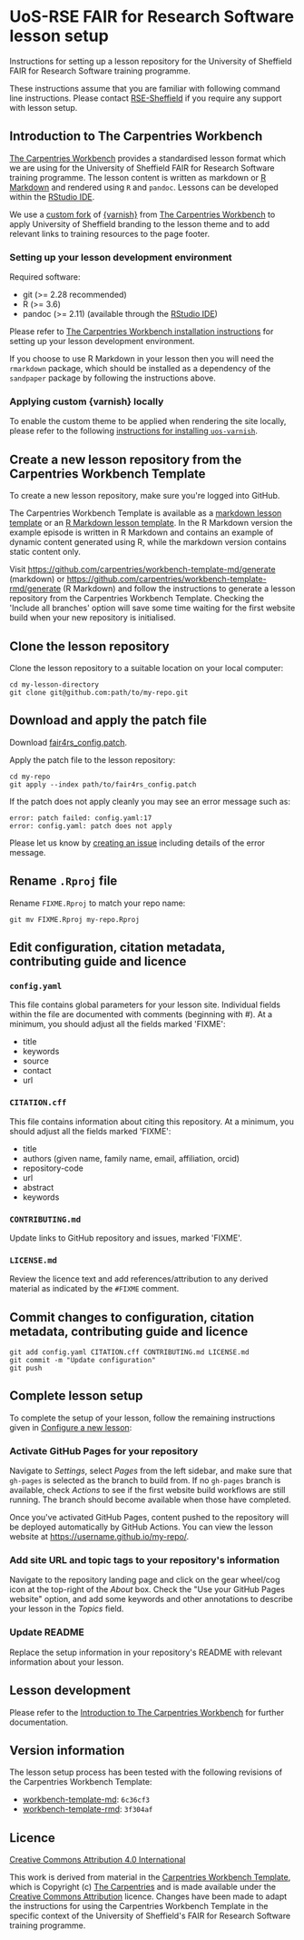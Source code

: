 # UoS-RSE FAIR for Research Software lesson setup

Instructions for setting up a lesson repository for the University of
Sheffield FAIR for Research Software training programme.

These instructions assume that you are familiar with following command
line instructions.  Please contact
[RSE-Sheffield](https://github.com/RSE-Sheffield) if you require any
support with lesson setup.

## Introduction to The Carpentries Workbench

[The Carpentries
Workbench](https://carpentries.github.io/sandpaper-docs/) provides a
standardised lesson format which we are using for the University of
Sheffield FAIR for Research Software training programme.  The lesson
content is written as markdown or [R
Markdown](https://rmarkdown.rstudio.com/) and rendered using `R` and
`pandoc`.  Lessons can be developed within the [RStudio
IDE](https://posit.co/download/rstudio-desktop/#download).

We use a [custom fork](https://github.com/RSE-Sheffield/uos-varnish)
of [{varnish}](https://github.com/carpentries/varnish) from [The
Carpentries Workbench](https://carpentries.github.io/workbench) to
apply University of Sheffield branding to the lesson theme and to add
relevant links to training resources to the page footer.

### Setting up your lesson development environment

Required software:

- git (>= 2.28 recommended)
- R (>= 3.6)
- pandoc (>= 2.11) (available through the [RStudio
  IDE](https://posit.co/download/rstudio-desktop/#download))

Please refer to [The Carpentries Workbench installation
instructions](https://carpentries.github.io/sandpaper-docs/#required)
for setting up your lesson development environment.

If you choose to use R Markdown in your lesson then you will need the
`rmarkdown` package, which should be installed as a dependency of the
`sandpaper` package by following the instructions above.

### Applying custom {varnish} locally

To enable the custom theme to be applied when rendering the site
locally, please refer to the following [instructions for installing
`uos-varnish`](https://github.com/RSE-Sheffield/uos-varnish?tab=readme-ov-file#applying-varnish-locally).

## Create a new lesson repository from the Carpentries Workbench Template

To create a new lesson repository, make sure you're logged into GitHub.

The Carpentries Workbench Template is available as a [markdown lesson
template](https://github.com/carpentries/workbench-template-md) or an
[R Markdown lesson
template](https://github.com/carpentries/workbench-template-rmd). In
the R Markdown version the example episode is written in R Markdown
and contains an example of dynamic content generated using R, while
the markdown version contains static content only.

Visit https://github.com/carpentries/workbench-template-md/generate
(markdown) or
https://github.com/carpentries/workbench-template-rmd/generate (R
Markdown) and follow the instructions to generate a lesson repository
from the Carpentries Workbench Template. Checking the 'Include all
branches' option will save some time waiting for the first website
build when your new repository is initialised.

## Clone the lesson repository

Clone the lesson repository to a suitable location on your local computer:

```
cd my-lesson-directory
git clone git@github.com:path/to/my-repo.git
```

## Download and apply the patch file

Download [fair4rs\_config.patch](https://raw.githubusercontent.com/RSE-Sheffield/fair4rs-lesson-setup/main/fair4rs_config.patch).

Apply the patch file to the lesson repository:

```
cd my-repo
git apply --index path/to/fair4rs_config.patch
```

If the patch does not apply cleanly you may see an error message such as:

```
error: patch failed: config.yaml:17
error: config.yaml: patch does not apply
```

Please let us know by [creating an
issue](https://github.com/RSE-Sheffield/fair4rs-lesson-setup/issues/new)
including details of the error message.

## Rename `.Rproj` file

Rename `FIXME.Rproj` to match your repo name:
```
git mv FIXME.Rproj my-repo.Rproj
```

## Edit configuration, citation metadata, contributing guide and licence

### `config.yaml`

This file contains global parameters for your lesson site. Individual
fields within the file are documented with comments (beginning with
#). At a minimum, you should adjust all the fields marked 'FIXME':

* title
* keywords
* source
* contact
* url

### `CITATION.cff`

This file contains information about citing this repository. At a
minimum, you should adjust all the fields marked 'FIXME':

* title
* authors (given name, family name, email, affiliation, orcid)
* repository-code
* url
* abstract
* keywords

### `CONTRIBUTING.md`

Update links to GitHub repository and issues, marked 'FIXME'.

### `LICENSE.md`

Review the licence text and add references/attribution to any derived
material as indicated by the `#FIXME` comment.

## Commit changes to configuration, citation metadata, contributing guide and licence

```
git add config.yaml CITATION.cff CONTRIBUTING.md LICENSE.md
git commit -m "Update configuration"
git push
```

## Complete lesson setup

To complete the setup of your lesson, follow the remaining
instructions given in [Configure a new
lesson](https://github.com/carpentries/workbench-template-md#configure-a-new-lesson):

### Activate GitHub Pages for your repository

Navigate to *Settings*, select *Pages* from the left sidebar, and make
sure that `gh-pages` is selected as the branch to build from. If no
`gh-pages` branch is available, check *Actions* to see if the first
website build workflows are still running. The branch should become
available when those have completed.

Once you've activated GitHub Pages, content pushed to the repository
will be deployed automatically by GitHub Actions. You can view the
lesson website at https://username.github.io/my-repo/.

### Add site URL and topic tags to your repository's information

Navigate to the repository landing page and click on the gear
wheel/cog icon at the top-right of the *About* box. Check the "Use
your GitHub Pages website" option, and add some keywords and other
annotations to describe your lesson in the *Topics* field.

### Update README

Replace the setup information in your repository's README with
relevant information about your lesson.

## Lesson development

Please refer to the [Introduction to The Carpentries
Workbench](https://carpentries.github.io/sandpaper-docs/) for further
documentation.

## Version information

The lesson setup process has been tested with the following revisions
of the Carpentries Workbench Template:

- [workbench-template-md](https://github.com/carpentries/workbench-template-md): `6c36cf3`
- [workbench-template-rmd](https://github.com/carpentries/workbench-template-rmd): `3f304af`

## Licence

[Creative Commons Attribution 4.0 International](https://creativecommons.org/licenses/by/4.0/)

This work is derived from material in the [Carpentries Workbench
Template](https://github.com/carpentries/workbench-template-md), which
is Copyright (c) [The Carpentries](https://carpentries.org/) and is
made available under the [Creative Commons
Attribution](https://creativecommons.org/licenses/by/4.0/) licence.
Changes have been made to adapt the instructions for using the
Carpentries Workbench Template in the specific context of the
University of Sheffield's FAIR for Research Software training
programme.
